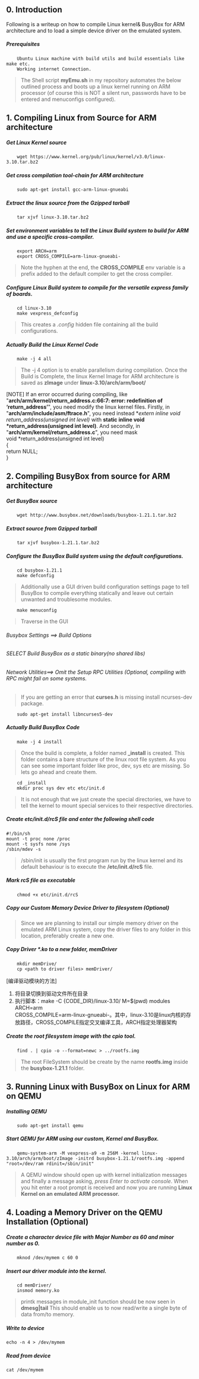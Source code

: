
## 0. Introduction
  Following is a writeup on how to compile Linux kernel& 
  BusyBox for ARM architecture and to load a simple device driver on the emulated system.
##### Prerequisites
        Ubuntu Linux machine with build utils and build essentials like make etc.
        Working internet Connection.
        
  >The Shell script **myEmu.sh** in my repository automates the below outlined process 
  >and boots up a linux kernel running on ARM processor (of course this 
  >is NOT a silent run, passwords have to be entered and menuconfigs configured).
        
## 1. Compiling Linux from Source for ARM architecture
##### Get Linux Kernel source
        wget https://www.kernel.org/pub/linux/kernel/v3.0/linux-3.10.tar.bz2
##### Get cross compilation tool-chain for ARM architecture
        sudo apt-get install gcc-arm-linux-gnueabi
##### Extract the linux source from the Gzipped tarball
        tar xjvf linux-3.10.tar.bz2

##### Set environment variables to tell the Linux Build system to build for ARM and use a specific cross-compiler.
        export ARCH=arm
        export CROSS_COMPILE=arm-linux-gnueabi-
  >Note the hyphen at the end, the **CROSS_COMPILE** env 
  >variable is a prefix added to the default compiler to get the cross compiler.
    
##### Configure Linux Build system to compile for the versatile express family of boards.
        cd linux-3.10
        make vexpress_defconfig
  >This creates a _.config_ hidden file containing all the build configurations.

##### Actually Build the Linux Kernel Code
        make -j 4 all
  >The -j 4 option is to enable parallelism during compilation.
  >Once the Build is Complete, the linux Kernel Image for ARM architecture 
  >is saved as **zImage** under **linux-3.10/arch/arm/boot/**
  
[NOTE] If an error occurred during compiling, like "**arch/arm/kernel/return_address.c:66:7: error: redefinition of ‘return_address’**", you need modify the linux kernel files. Firstly, in "**arch/arm/include/asm/ftrace.h**", you need instead **extern inline void *return_address(unsigned int level)** with **static inline void *return_address(unsigned int level)**. And secondly, in "**arch/arm/kernel/return_address.c**", you need mask   
void *return_address(unsigned int level)  
{    
    return NULL;  
}  


## 2. Compiling BusyBox from source for ARM architecture
##### Get BusyBox source
        wget http://www.busybox.net/downloads/busybox-1.21.1.tar.bz2
##### Extract source from Gzipped tarball
        tar xjvf busybox-1.21.1.tar.bz2
##### Configure the BusyBox Build system using the default configurations.
        cd busybox-1.21.1
        make defconfig
  >Additionally use a GUI driven build configuration settings page
  >to tell BusyBox to compile everything statically and leave out 
  >certain unwanted and troublesome modules.

        make menuconfig
  >Traverse in the GUI
###### Busybox Settings ==> Build Options 
###### SELECT Build BusyBox as a static binary(no shared libs)
###### Network Utilities==> Omit the Setup RPC Utilities (Optional, compiling with RPC might fail on some systems.
  >If you are getting an error that __curses.h__ is missing 
  >install ncurses-dev package.

        sudo apt-get install libncurses5-dev
        
##### Actually Build BusyBox Code
        make -j 4 install
  >Once the build is complete, a folder named **_install** is created. 
  >This folder contains a bare structure of the linux root file system. 
  >As you can see some important folder like proc, dev, sys etc are missing. 
  >So lets go ahead and create them.
        
        cd _install
        mkdir proc sys dev etc etc/init.d
  >It is not enough that we just create the special directories, we have 
  >to tell the kernel to mount special services to their respective directories.
  
##### Create etc/init.d/rcS file and enter the following shell code
```shell
#!/bin/sh
mount -t proc none /proc
mount -t sysfs none /sys
/sbin/mdev -s
```
  >/sbin/init is usually the first program run by the linux kernel and 
  >its default behaviour is to execute the **/etc/init.d/rcS** file.

##### Mark rcS file as executable
        chmod +x etc/init.d/rcS  

##### Copy our Custom Memory Device Driver to filesystem (Optional)
  >Since we are planning to install our simple memory driver on the emulated ARM Linux system, 
  >copy the driver files to any folder in this location, preferably create a new one.
##### Copy Driver *.ko to a new folder, memDriver
        mkdir memDrive/
        cp <path to driver files> memDriver/
[编译驱动模块的方法]  
1. 将目录切换到驱动文件所在目录  
2. 执行脚本：make -C {CODE_DIR}/linux-3.10/ M=$(pwd) modules ARCH=arm   
CROSS_COMPILE=arm-linux-gnueabi-。其中，linux-3.10是linux内核的存放路径，CROSS_COMPILE指定交叉编译工具，ARCH指定处理器架构  


##### Create the root filesystem image with the cpio tool.
        find . | cpio -o --format=newc > ../rootfs.img
  >The root FileSystem should be create by the name **rootfs.img** 
  >inside the **busybox-1.21.1** folder.


## 3. Running Linux with BusyBox on Linux for ARM on QEMU
##### Installing QEMU
        sudo apt-get install qemu
##### Start QEMU for ARM using our custom, Kernel and BusyBox.
        qemu-system-arm -M vexpress-a9 -m 256M -kernel linux-3.10/arch/arm/boot/zImage -initrd busybox-1.21.1/rootfs.img -append "root=/dev/ram rdinit=/sbin/init"
  >A QEMU window should open up with kernel initialization messages 
  >and finally a message asking, *press Enter to activate console*. 
  >When you hit enter a root prompt is received and now you are running 
  >**Linux Kernel on an emulated ARM processor.**


## 4. Loading a Memory Driver on the QEMU Installation (Optional)
##### Create a character device file with Major Number as 60 and minor number as 0.
        mknod /dev/mymem c 60 0
##### Insert our driver module into the kernel.
        cd memDriver/
        insmod memory.ko
  >printk messages in module_init function should be now seen in **dmesg|tail**
  >This should enable us to now read/write a single byte of data from/to memory.
        
##### Write to device
    echo -n 4 > /dev/mymem
##### Read from device
    cat /dev/mymem
